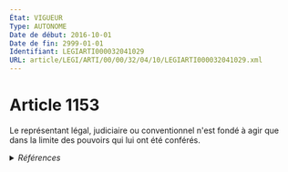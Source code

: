 ```yaml
---
État: VIGUEUR
Type: AUTONOME
Date de début: 2016-10-01
Date de fin: 2999-01-01
Identifiant: LEGIARTI000032041029
URL: article/LEGI/ARTI/00/00/32/04/10/LEGIARTI000032041029.xml
---
```


<h1>Article 1153</h1>

Le représentant légal, judiciaire ou conventionnel n'est fondé à agir que dans
la limite des pouvoirs qui lui ont été conférés.


<details>
  <summary><em>Références</em></summary>

  <h2>Articles faisant référence à l'article</h2>
  
  <ul>
    <li>
      <a href="https://legal.tricoteuses.fr//redirection/LEGIARTI000032006591?vers=git&vers=legifrance">Ordonnance n° 2016-131 du 10 février 2016 portant réforme du droit des contrats, du régime général et de la preuve des obligations - article 2 ENTIEREMENT_MODIF</a> MODIFIE source
    </li>
  </ul>
  
  <h2>Références faites par l'article</h2>
  
  <ul>
    <li>
      2003-04-14 CITATION cible <a href="https://legal.tricoteuses.fr//redirection/LEGIARTI000006218554?vers=git&vers=legifrance">Arrêté du 14 avril 2003 relatif aux demandes de subventions présentées pour application de l'article 75 de la loi de finances rectificative pour 2002 - article 8 AUTONOME VIGUEUR, en vigueur depuis le 2003-04-16</a>
    </li>
    <li>
      CODIFICATION source Loi 1804-02-07
    </li>
    <li>
      2006-04-21 CITATION cible <a href="https://legal.tricoteuses.fr//redirection/LEGIARTI000006285096?vers=git&vers=legifrance">Ordonnance n° 2006-461 du 21 avril 2006 réformant la saisie immobilière. - article 23 AUTONOME ABROGE, en vigueur du 2007-01-01 au 2012-06-01</a>
    </li>
    <li>
      2014-08-01 CITATION cible <a href="https://legal.tricoteuses.fr//redirection/LEGIARTI000045387317?vers=git&vers=legifrance">Arrêté du 1er août 2014 portant approbation du règlement général de l'Agence nationale de l'habitat - article Annexe AUTONOME ABROGE, en vigueur du 2022-03-21 au 2023-06-04</a>
    </li>
    <li>
      2016-02-10 MODIFIE cible <a href="https://legal.tricoteuses.fr//redirection/LEGIARTI000032006591?vers=git&vers=legifrance">Ordonnance n° 2016-131 du 10 février 2016 portant réforme du droit des contrats, du régime général et de la preuve des obligations - article 2 ENTIEREMENT_MODIF</a>
    </li>
    <li>
      2016-02-26 CITATION cible <a href="https://legal.tricoteuses.fr//redirection/LEGIARTI000032119080?vers=git&vers=legifrance">Décret n° 2016-230 du 26 février 2016 relatif aux tarifs de certains professionnels du droit et au fonds interprofessionnel de l'accès au droit et à la justice - article ENTIEREMENT_MODIF</a>
    </li>
  </ul>
</details>
